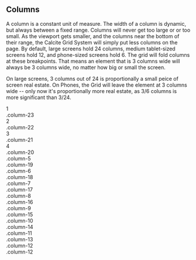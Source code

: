 ## Columns

A column is a constant unit of measure. The width of a column is dynamic, but always between a fixed range. Columns will never get too large or or too small. As the viewport gets smaller, and the columns near the bottom of their range, the Calcite Grid System will simply put less columns on the page. By default, large screens hold 24 columns, medium tablet-sized screens hold 12, and phone-sized screens hold 6. The grid will fold columns at these breakpoints. That means an element that is 3 columns wide will always be 3 columns wide, no matter how big or small the screen.

On large screens, 3 columns out of 24 is proportionally a small peice of screen real estate. On Phones, the Grid will  leave the element at 3 columns wide -- only now it's proportionally more real estate, as 3/6 columns is more significant than 3/24.

<!-- Gnarly Hacked Sample of Columns -->

<!-- Closes out extant column and container divs -->
</div>
</div>

<!-- Drops visualizable grid with columns across entire page -->
<div class="container grid-example leader-1">
	<div class="column-1"><span>1</span></div>
	<div class="column-23"><span>.column-23</span></div>
	<div class="column-2"><span>2</span></div>
	<div class="column-22"><span>.column-22</span></div>
	<div class="column-3"><span>3</span></div>
	<div class="column-21"><span>.column-21</span></div>
	<div class="column-4"><span>4</span></div>
	<div class="column-20"><span>.column-20</span></div>
	<div class="column-5"><span>.column-5</span></div>
	<div class="column-19"><span>.column-19</span></div>
	<div class="column-6"><span>.column-6</span></div>
	<div class="column-18"><span>.column-18</span></div>
	<div class="column-7"><span>.column-7</span></div>
	<div class="column-17"><span>.column-17</span></div>
	<div class="column-8"><span>.column-8</span></div>
	<div class="column-16"><span>.column-16</span></div>
	<div class="column-9"><span>.column-9</span></div>
	<div class="column-15"><span>.column-15</span></div>
	<div class="column-10"><span>.column-10</span></div>
	<div class="column-14"><span>.column-14</span></div>
	<div class="column-11"><span>.column-11</span></div>
	<div class="column-13"><span>.column-13</span></div>
	<div class="column-12"><span>.column-12</span></div>
	<div class="column-12"><span>.column-12</span></div>
</div>

<!-- Reopens container and column for the continuation of the doc. -->
<div class="container">
	<div class="column-15 pre-7">
